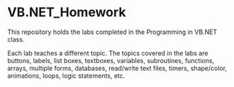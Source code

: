# VB.NET_Homework
This repository holds the labs completed in the Programming in VB.NET class.

Each lab teaches a different topic. The topics covered in the labs are buttons, labels, list boxes, textboxes, variables,  subroutines, functions, arrays, multiple forms, databases, read/write text files, timers, shape/color, animations, loops, logic statements, etc.
